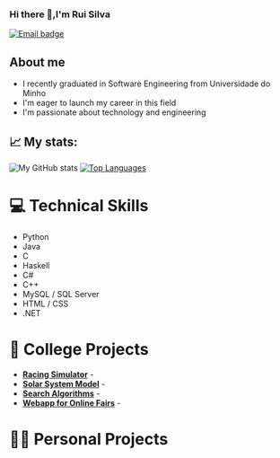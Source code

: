 ### Hi there 👋,I'm Rui Silva

[![Email badge](https://img.shields.io/badge/-pedroguisesilva-c71610?style=for-the-badge&logo=Gmail&logoColor=white)](mailto:pedroguisesilva@gmail.com)

## About me

- I recently graduated in Software Engineering from Universidade do Minho
- I'm eager to launch my career in this field
- I'm passionate about technology and engineering

## 📈 My stats:
![My GitHub stats](https://github-readme-stats.vercel.app/api?username=Rui8338&count_private=true&show_icons=true&theme=tokyonight&hide=contribs)
[![Top Languages](https://github-readme-stats.vercel.app/api/top-langs/?username=Rui8338&layout=compact&theme=tokyonight)](https://github.com/anuraghazra/github-readme-stats)

# 💻 Technical Skills

- Python
- Java
- C
- Haskell
- C#
- C++
- MySQL / SQL Server
- HTML / CSS
- .NET

# 🏫 College Projects

- [**Racing Simulator**]() - 
- [**Solar System Model**]() -
- [**Search Algorithms**]() - 
- [**Webapp for Online Fairs**]() - 

# 👨‍💻 Personal Projects


<!--
**Rui8338/Rui8338** is a ✨ _special_ ✨ repository because its `README.md` (this file) appears on your GitHub profile.

Here are some ideas to get you started:

- 🔭 I’m currently working on ...
- 🌱 I’m currently learning ...
- 👯 I’m looking to collaborate on ...
- 🤔 I’m looking for help with ...
- 💬 Ask me about ...
- 📫 How to reach me: ...
- 😄 Pronouns: ...
- ⚡ Fun fact: ...
-->
